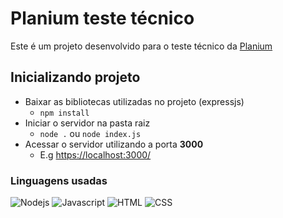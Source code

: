 <div>
    <h1>Planium teste técnico</h1>
    <p>Este é um projeto desenvolvido para o teste técnico da <a href="https://planium.io/">Planium</a></p>
</div>

<div>
    <h2>Inicializando projeto</h2>
    <ul>
        <li>Baixar as bibliotecas utilizadas no projeto (expressjs)
            <ul>
                <li><code>npm install</code></li>
            </ul>
        </li>
        <li>Iniciar o servidor na pasta raiz
            <ul>
                <li><code>node .</code> ou <code>node index.js</code></li>
            </ul>
        </li>
        <li>Acessar o servidor utilizando a porta <strong>3000</strong>
            <ul>
                <li>E.g <a href="#">https://localhost:3000/</a></li>
            </ul>
        </li>
    </ul>
</div>

<div>
    <h3>Linguagens usadas</h3>
    <img src="https://img.shields.io/badge/Node.js-339933?style=for-the-badge&logo=nodedotjs&logoColor=white" alt="Nodejs" title="Nodejs">
    <img src="https://img.shields.io/badge/JavaScript-323330?style=for-the-badge&logo=javascript&logoColor=F7DF1E" alt="Javascript" title="Javascript">
    <img src="https://img.shields.io/badge/HTML5-E34F26?style=for-the-badge&logo=html5&logoColor=white" alt="HTML" title="HTML">
    <img src="https://img.shields.io/badge/CSS3-1572B6?style=for-the-badge&logo=css3&logoColor=white" alt="CSS" title="CSS">
</div>
